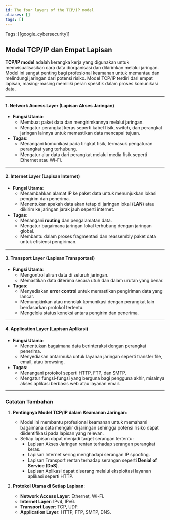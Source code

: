 ```yaml
---
id: The four layers of the TCP/IP model
aliases: []
tags: []
---
```


Tags: [[google_cybersecurity]]

## Model TCP/IP dan Empat Lapisan

**TCP/IP model** adalah kerangka kerja yang digunakan untuk memvisualisasikan cara data diorganisasi dan dikirimkan melalui jaringan. Model ini sangat penting bagi profesional keamanan untuk memantau dan melindungi jaringan dari potensi risiko. Model TCP/IP terdiri dari empat lapisan, masing-masing memiliki peran spesifik dalam proses komunikasi data.

---

#### **1. Network Access Layer (Lapisan Akses Jaringan)**

- **Fungsi Utama**:
  - Membuat paket data dan mengirimkannya melalui jaringan.
  - Mengatur perangkat keras seperti kabel fisik, switch, dan perangkat jaringan lainnya untuk memastikan data mencapai tujuan.
- **Tugas**:
  - Menangani komunikasi pada tingkat fisik, termasuk pengaturan perangkat yang terhubung.
  - Mengatur alur data dari perangkat melalui media fisik seperti Ethernet atau Wi-Fi.

---

#### **2. Internet Layer (Lapisan Internet)**

- **Fungsi Utama**:
  - Menambahkan alamat IP ke paket data untuk menunjukkan lokasi pengirim dan penerima.
  - Menentukan apakah data akan tetap di jaringan lokal (**LAN**) atau dikirim ke jaringan jarak jauh seperti internet.
- **Tugas**:
  - Menangani **routing** dan pengalamatan data.
  - Mengatur bagaimana jaringan lokal terhubung dengan jaringan global.
  - Membantu dalam proses fragmentasi dan reassembly paket data untuk efisiensi pengiriman.

---

#### **3. Transport Layer (Lapisan Transportasi)**

- **Fungsi Utama**:
  - Mengontrol aliran data di seluruh jaringan.
  - Memastikan data diterima secara utuh dan dalam urutan yang benar.
- **Tugas**:
  - Menyediakan **error control** untuk memastikan pengiriman data yang lancar.
  - Memungkinkan atau menolak komunikasi dengan perangkat lain berdasarkan protokol tertentu.
  - Mengelola status koneksi antara pengirim dan penerima.

---

#### **4. Application Layer (Lapisan Aplikasi)**

- **Fungsi Utama**:
  - Menentukan bagaimana data berinteraksi dengan perangkat penerima.
  - Menyediakan antarmuka untuk layanan jaringan seperti transfer file, email, atau browsing.
- **Tugas**:
  - Menangani protokol seperti HTTP, FTP, dan SMTP.
  - Mengatur fungsi-fungsi yang berguna bagi pengguna akhir, misalnya akses aplikasi berbasis web atau layanan email.

---

### **Catatan Tambahan**

1. **Pentingnya Model TCP/IP dalam Keamanan Jaringan**:

   - Model ini membantu profesional keamanan untuk memahami bagaimana data mengalir di jaringan sehingga potensi risiko dapat diidentifikasi pada lapisan yang relevan.
   - Setiap lapisan dapat menjadi target serangan tertentu:
     - Lapisan Akses Jaringan rentan terhadap serangan perangkat keras.
     - Lapisan Internet sering menghadapi serangan IP spoofing.
     - Lapisan Transport rentan terhadap serangan seperti **Denial of Service (DoS)**.
     - Lapisan Aplikasi dapat diserang melalui eksploitasi layanan aplikasi seperti HTTP.

2. **Protokol Utama di Setiap Lapisan**:
   - **Network Access Layer**: Ethernet, Wi-Fi.
   - **Internet Layer**: IPv4, IPv6.
   - **Transport Layer**: TCP, UDP.
   - **Application Layer**: HTTP, FTP, SMTP, DNS.
